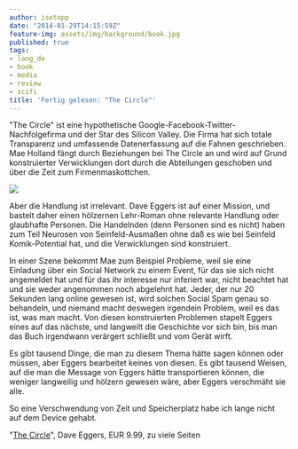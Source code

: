 ```yaml
---
author: isotopp
date: "2014-01-29T14:15:59Z"
feature-img: assets/img/background/book.jpg
published: true
tags:
- lang_de
- book
- media
- review
- scifi
title: 'Fertig gelesen: "The Circle"'
---
```

"The Circle" ist eine hypothetische Google-Facebook-Twitter-Nachfolgefirma und der Star des Silicon Valley. Die Firma hat sich totale Transparenz und umfassende Datenerfassung auf die Fahnen geschrieben. Mae Holland fängt durch Beziehungen bei The Circle an und wird auf Grund konstruierter Verwicklungen dort durch die Abteilungen geschoben und über die Zeit zum Firmenmaskottchen.

[![](/uploads/2014/01/circle.png)](http://www.amazon.de/Circle-Dave-Eggers-ebook/dp/B00EGMQIJ0)

Aber die Handlung ist irrelevant. Dave Eggers ist auf einer Mission, und bastelt daher einen hölzernen Lehr-Roman ohne relevante Handlung oder glaubhafte Personen. Die Handelnden (denn Personen sind es nicht) haben zum Teil Neurosen von Seinfeld-Ausmaßen ohne daß es wie bei Seinfeld Komik-Potential hat, und die Verwicklungen sind konstruiert.

In einer Szene bekommt Mae zum Beispiel Probleme, weil sie eine Einladung über ein Social Network zu einem Event, für das sie sich nicht angemeldet hat und für das ihr interesse nur inferiert war, nicht beachtet hat und sie weder angenommen noch abgelehnt hat. Jeder, der nur 20 Sekunden lang online gewesen ist, wird solchen Social Spam genau so behandeln, und niemand macht deswegen irgendein Problem, weil es das ist, was man macht. Von diesen konstruierten Problemen stapelt Eggers eines auf das nächste, und langweilt die Geschichte vor sich bin, bis man das Buch irgendwann verärgert schließt und vom Gerät wirft.

Es gibt tausend Dinge, die man zu diesem Thema hätte sagen können oder müssen, aber Eggers bearbeitet keines von diesen. Es gibt tausend Weisen, auf die man die Message von Eggers hätte transportieren können, die weniger langweilig und hölzern gewesen wäre, aber Eggers verschmäht sie alle.

So eine Verschwendung von Zeit und Speicherplatz habe ich lange nicht auf dem Device gehabt.

"[The Circle](http://www.amazon.de/Circle-Dave-Eggers-ebook/dp/B00EGMQIJ0)", Dave Eggers, EUR 9.99, zu viele Seiten
